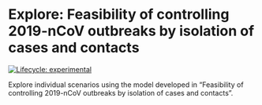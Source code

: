 
<!-- README.md is generated from README.Rmd. Please edit that file -->

# Explore: Feasibility of controlling 2019-nCoV outbreaks by isolation of cases and contacts

<!-- badges: start -->

[![Lifecycle:
experimental](https://img.shields.io/badge/lifecycle-experimental-orange.svg)](https://www.tidyverse.org/lifecycle/#experimental)
<!-- badges: end -->

Explore individual scenarios using the model developed in “Feasibility
of controlling 2019-nCoV outbreaks by isolation of cases and contacts”.
